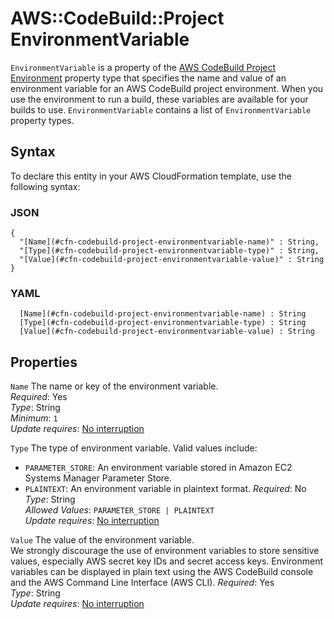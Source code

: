 # AWS::CodeBuild::Project EnvironmentVariable<a name="aws-properties-codebuild-project-environmentvariable"></a>

 `EnvironmentVariable` is a property of the [AWS CodeBuild Project Environment](https://docs.aws.amazon.com/AWSCloudFormation/latest/UserGuide/aws-properties-codebuild-project-environment.html) property type that specifies the name and value of an environment variable for an AWS CodeBuild project environment\. When you use the environment to run a build, these variables are available for your builds to use\. `EnvironmentVariable` contains a list of `EnvironmentVariable` property types\.

## Syntax<a name="aws-properties-codebuild-project-environmentvariable-syntax"></a>

To declare this entity in your AWS CloudFormation template, use the following syntax:

### JSON<a name="aws-properties-codebuild-project-environmentvariable-syntax.json"></a>

```
{
  "[Name](#cfn-codebuild-project-environmentvariable-name)" : String,
  "[Type](#cfn-codebuild-project-environmentvariable-type)" : String,
  "[Value](#cfn-codebuild-project-environmentvariable-value)" : String
}
```

### YAML<a name="aws-properties-codebuild-project-environmentvariable-syntax.yaml"></a>

```
﻿  [Name](#cfn-codebuild-project-environmentvariable-name) : String
﻿  [Type](#cfn-codebuild-project-environmentvariable-type) : String
﻿  [Value](#cfn-codebuild-project-environmentvariable-value) : String
```

## Properties<a name="aws-properties-codebuild-project-environmentvariable-properties"></a>

`Name`  <a name="cfn-codebuild-project-environmentvariable-name"></a>
The name or key of the environment variable\.  
*Required*: Yes  
*Type*: String  
*Minimum*: `1`  
*Update requires*: [No interruption](https://docs.aws.amazon.com/AWSCloudFormation/latest/UserGuide/using-cfn-updating-stacks-update-behaviors.html#update-no-interrupt)

`Type`  <a name="cfn-codebuild-project-environmentvariable-type"></a>
The type of environment variable\. Valid values include:  
+  `PARAMETER_STORE`: An environment variable stored in Amazon EC2 Systems Manager Parameter Store\.
+  `PLAINTEXT`: An environment variable in plaintext format\.
*Required*: No  
*Type*: String  
*Allowed Values*: `PARAMETER_STORE | PLAINTEXT`  
*Update requires*: [No interruption](https://docs.aws.amazon.com/AWSCloudFormation/latest/UserGuide/using-cfn-updating-stacks-update-behaviors.html#update-no-interrupt)

`Value`  <a name="cfn-codebuild-project-environmentvariable-value"></a>
The value of the environment variable\.  
We strongly discourage the use of environment variables to store sensitive values, especially AWS secret key IDs and secret access keys\. Environment variables can be displayed in plain text using the AWS CodeBuild console and the AWS Command Line Interface \(AWS CLI\)\.
*Required*: Yes  
*Type*: String  
*Update requires*: [No interruption](https://docs.aws.amazon.com/AWSCloudFormation/latest/UserGuide/using-cfn-updating-stacks-update-behaviors.html#update-no-interrupt)
